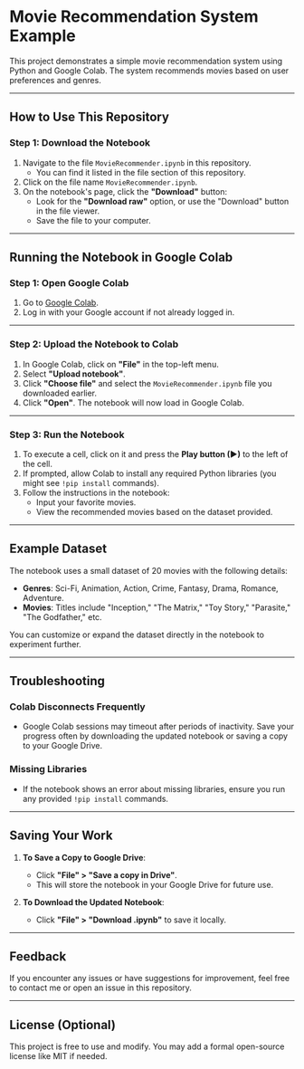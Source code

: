 # Movie Recommendation System Example

This project demonstrates a simple movie recommendation system using Python and Google Colab. The system recommends movies based on user preferences and genres.

---

## How to Use This Repository

### Step 1: Download the Notebook
1. Navigate to the file `MovieRecommender.ipynb` in this repository.
   - You can find it listed in the file section of this repository.
2. Click on the file name `MovieRecommender.ipynb`.
3. On the notebook's page, click the **"Download"** button:
   - Look for the **"Download raw"** option, or use the "Download" button in the file viewer.
   - Save the file to your computer.

---

## Running the Notebook in Google Colab

### Step 1: Open Google Colab
1. Go to [Google Colab](https://colab.research.google.com/).
2. Log in with your Google account if not already logged in.

---

### Step 2: Upload the Notebook to Colab
1. In Google Colab, click on **"File"** in the top-left menu.
2. Select **"Upload notebook"**.
3. Click **"Choose file"** and select the `MovieRecommender.ipynb` file you downloaded earlier.
4. Click **"Open"**. The notebook will now load in Google Colab.

---

### Step 3: Run the Notebook
1. To execute a cell, click on it and press the **Play button (▶)** to the left of the cell.
2. If prompted, allow Colab to install any required Python libraries (you might see `!pip install` commands).
3. Follow the instructions in the notebook:
   - Input your favorite movies.
   - View the recommended movies based on the dataset provided.

---

## Example Dataset
The notebook uses a small dataset of 20 movies with the following details:
- **Genres**: Sci-Fi, Animation, Action, Crime, Fantasy, Drama, Romance, Adventure.
- **Movies**: Titles include "Inception," "The Matrix," "Toy Story," "Parasite," "The Godfather," etc.

You can customize or expand the dataset directly in the notebook to experiment further.

---

## Troubleshooting

### **Colab Disconnects Frequently**
- Google Colab sessions may timeout after periods of inactivity. Save your progress often by downloading the updated notebook or saving a copy to your Google Drive.

### **Missing Libraries**
- If the notebook shows an error about missing libraries, ensure you run any provided `!pip install` commands.

---

## Saving Your Work
1. **To Save a Copy to Google Drive**:
   - Click **"File" > "Save a copy in Drive"**.
   - This will store the notebook in your Google Drive for future use.

2. **To Download the Updated Notebook**:
   - Click **"File" > "Download .ipynb"** to save it locally.

---

## Feedback
If you encounter any issues or have suggestions for improvement, feel free to contact me or open an issue in this repository.

---

## License (Optional)
This project is free to use and modify. You may add a formal open-source license like MIT if needed.

